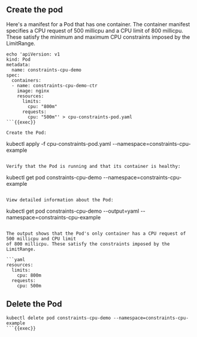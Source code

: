 ## Create the pod

Here's a manifest for a Pod that has one container. The container manifest
specifies a CPU request of 500 millicpu and a CPU limit of 800 millicpu. These satisfy the
minimum and maximum CPU constraints imposed by the LimitRange.

```
echo 'apiVersion: v1
kind: Pod
metadata:
  name: constraints-cpu-demo
spec:
  containers:
  - name: constraints-cpu-demo-ctr
    image: nginx
    resources:
      limits:
        cpu: "800m"
      requests:
        cpu: "500m"' > cpu-constraints-pod.yaml
```{{exec}}

Create the Pod:

```
kubectl apply -f cpu-constraints-pod.yaml --namespace=constraints-cpu-example
```{{exec}}

Verify that the Pod is running and that its container is healthy:

```
kubectl get pod constraints-cpu-demo --namespace=constraints-cpu-example
```{{exec}}

View detailed information about the Pod:

```
kubectl get pod constraints-cpu-demo --output=yaml --namespace=constraints-cpu-example
```{{exec}}

The output shows that the Pod's only container has a CPU request of 500 millicpu and CPU limit
of 800 millicpu. These satisfy the constraints imposed by the LimitRange.

```yaml
resources:
  limits:
    cpu: 800m
  requests:
    cpu: 500m
```

## Delete the Pod

```
kubectl delete pod constraints-cpu-demo --namespace=constraints-cpu-example
```{{exec}}
